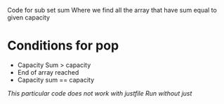Code for sub set sum
Where we find all the array that have sum equal to given capacity

# Conditions for pop
- Capacity Sum > capacity
- End of array reached
- Capacity sum == capacity

*This particular code does not work with justfile*
*Run without just*
